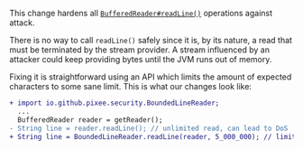 This change hardens all [`BufferedReader#readLine()`](https://docs.oracle.com/javase/8/docs/api/java/io/BufferedReader.html#readLine--) operations against attack.

There is no way to call `readLine()` safely since it is, by its nature, a read that must be terminated by the stream provider. A stream influenced by an attacker could keep providing bytes until the JVM runs out of memory.

Fixing it is straightforward using an API which limits the amount of expected characters to some sane limit. This is what our changes look like:

```diff
+ import io.github.pixee.security.BoundedLineReader;
  ...
  BufferedReader reader = getReader();
- String line = reader.readLine(); // unlimited read, can lead to DoS
+ String line = BoundedLineReader.readLine(reader, 5_000_000); // limited to 5MB
```
